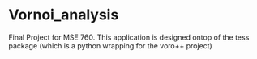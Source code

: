 # Vornoi_analysis
Final Project for MSE 760.  This application is designed ontop of the tess package (which is a python wrapping for the voro++ project) 
